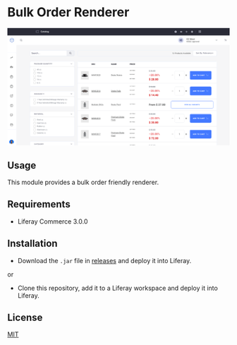 # Bulk Order Renderer

![Freelancer](doc/preview.png
)

## Usage

This module provides a bulk order friendly renderer.     

## Requirements

- Liferay Commerce 3.0.0

## Installation

- Download the `.jar` file in [releases](https://github.com/jhanda/bulk-order-renderer/releases/tag/1.0.1) and deploy it into Liferay.

or

- Clone this repository, add it to a Liferay workspace and deploy it into Liferay.


## License

[MIT](LICENSE)